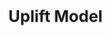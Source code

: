 ---
title: "Uplift Model"

categories: ['']

tags: ['Uplift', 'Model']

arabic: ['نموذج الارتقاء']

publishers: ['معجم مصطلحات التعلم الآلي والتعلم العميق وعلم البيانات']

types: "word"

slug: ""
---